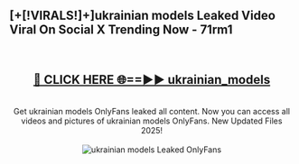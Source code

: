 <h2>[+[!VIRALS!]+]ukrainian models Leaked Video Viral On Social X Trending Now - 71rm1</h2>
<br>
<div align="center">
<h2><a href="https://libra.edu.pl?ukrainian_models" rel="nofollow">🔴 CLICK HERE 🌐==►► ukrainian_models</a></h2>
<br>
Get ukrainian models OnlyFans leaked all content. Now you can access all videos and pictures of ukrainian models OnlyFans. New Updated Files 2025!
<br>
<br>
<a href="https://libra.edu.pl?ukrainian_models" rel="nofollow" data-target="animated-image.originalLink"><img src="https://i.ibb.co.com/WyWwxjT/player-gif2.gif" alt="ukrainian models Leaked OnlyFans" style="max-width: 100%; display: inline-block;" data-target="animated-image.originalImage"></a>
</div>
<br>